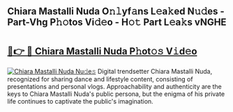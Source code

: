 ## Chiara Mastalli Nuda O𝚗𝚕yf𝚊ns L𝚎a𝚔ed N𝚞𝚍es - Part-Vhg P𝚑𝚘tos Vi𝚍𝚎o - H𝚘𝚝 Part L𝚎a𝚔s vNGHE

# <h2><a href="http://kfcfce.oniu.top/?m=Chiara+Mastalli+Nuda">🔗👉 🔴 Chiara Mastalli Nuda P𝚑ot𝚘𝚜 V𝚒d𝚎o</a></h2>

[![Chiara Mastalli Nuda Nu𝚍e𝚜](https://i.imgur.com/0qMVB7G.gif)](http://kfcfce.oniu.top/?m=Chiara+Mastalli+Nuda)
Digital trendsetter Chiara Mastalli Nuda, recognized for sharing dance and lifestyle content, consisting of presentations and personal vlogs. Approachability and authenticity are the keys to Chiara Mastalli Nuda's public persona, but the enigma of his private life continues to captivate the public's imagination.  

